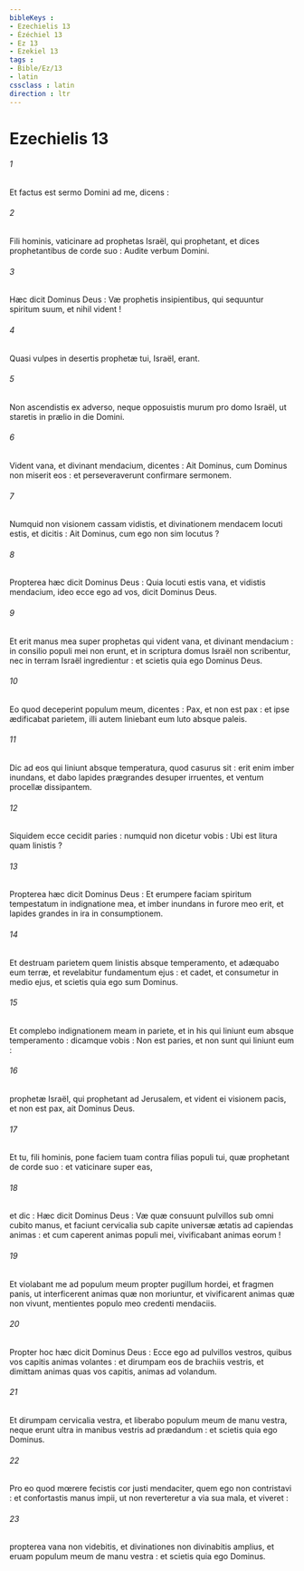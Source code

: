```yaml
---
bibleKeys : 
- Ezechielis 13
- Ézéchiel 13
- Ez 13
- Ezekiel 13
tags : 
- Bible/Ez/13
- latin
cssclass : latin
direction : ltr
---
```


# Ezechielis 13

###### 1
Et factus est sermo Domini ad me, dicens :
###### 2
Fili hominis, vaticinare ad prophetas Israël, qui prophetant, et dices prophetantibus de corde suo : Audite verbum Domini.
###### 3
Hæc dicit Dominus Deus : Væ prophetis insipientibus, qui sequuntur spiritum suum, et nihil vident !
###### 4
Quasi vulpes in desertis prophetæ tui, Israël, erant.
###### 5
Non ascendistis ex adverso, neque opposuistis murum pro domo Israël, ut staretis in prælio in die Domini.
###### 6
Vident vana, et divinant mendacium, dicentes : Ait Dominus, cum Dominus non miserit eos : et perseveraverunt confirmare sermonem.
###### 7
Numquid non visionem cassam vidistis, et divinationem mendacem locuti estis, et dicitis : Ait Dominus, cum ego non sim locutus ?
###### 8
Propterea hæc dicit Dominus Deus : Quia locuti estis vana, et vidistis mendacium, ideo ecce ego ad vos, dicit Dominus Deus.
###### 9
Et erit manus mea super prophetas qui vident vana, et divinant mendacium : in consilio populi mei non erunt, et in scriptura domus Israël non scribentur, nec in terram Israël ingredientur : et scietis quia ego Dominus Deus.
###### 10
Eo quod deceperint populum meum, dicentes : Pax, et non est pax : et ipse ædificabat parietem, illi autem liniebant eum luto absque paleis.
###### 11
Dic ad eos qui liniunt absque temperatura, quod casurus sit : erit enim imber inundans, et dabo lapides prægrandes desuper irruentes, et ventum procellæ dissipantem.
###### 12
Siquidem ecce cecidit paries : numquid non dicetur vobis : Ubi est litura quam linistis ?
###### 13
Propterea hæc dicit Dominus Deus : Et erumpere faciam spiritum tempestatum in indignatione mea, et imber inundans in furore meo erit, et lapides grandes in ira in consumptionem.
###### 14
Et destruam parietem quem linistis absque temperamento, et adæquabo eum terræ, et revelabitur fundamentum ejus : et cadet, et consumetur in medio ejus, et scietis quia ego sum Dominus.
###### 15
Et complebo indignationem meam in pariete, et in his qui liniunt eum absque temperamento : dicamque vobis : Non est paries, et non sunt qui liniunt eum :
###### 16
prophetæ Israël, qui prophetant ad Jerusalem, et vident ei visionem pacis, et non est pax, ait Dominus Deus.
###### 17
Et tu, fili hominis, pone faciem tuam contra filias populi tui, quæ prophetant de corde suo : et vaticinare super eas,
###### 18
et dic : Hæc dicit Dominus Deus : Væ quæ consuunt pulvillos sub omni cubito manus, et faciunt cervicalia sub capite universæ ætatis ad capiendas animas : et cum caperent animas populi mei, vivificabant animas eorum !
###### 19
Et violabant me ad populum meum propter pugillum hordei, et fragmen panis, ut interficerent animas quæ non moriuntur, et vivificarent animas quæ non vivunt, mentientes populo meo credenti mendaciis.
###### 20
Propter hoc hæc dicit Dominus Deus : Ecce ego ad pulvillos vestros, quibus vos capitis animas volantes : et dirumpam eos de brachiis vestris, et dimittam animas quas vos capitis, animas ad volandum.
###### 21
Et dirumpam cervicalia vestra, et liberabo populum meum de manu vestra, neque erunt ultra in manibus vestris ad prædandum : et scietis quia ego Dominus.
###### 22
Pro eo quod mœrere fecistis cor justi mendaciter, quem ego non contristavi : et confortastis manus impii, ut non reverteretur a via sua mala, et viveret :
###### 23
propterea vana non videbitis, et divinationes non divinabitis amplius, et eruam populum meum de manu vestra : et scietis quia ego Dominus.
